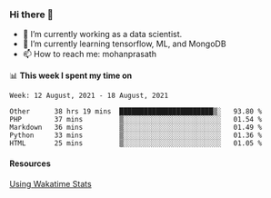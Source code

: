 ### Hi there 👋

- 🔭 I’m currently working as a data scientist.
- 🌱 I’m currently learning tensorflow, ML, and MongoDB
- 📫 How to reach me: mohanprasath

📊 **This week I spent my time on**
<!--START_SECTION:waka-->
```text
Week: 12 August, 2021 - 18 August, 2021

Other      38 hrs 19 mins  ███████████████████████▒░   93.80 % 
PHP        37 mins         ▒░░░░░░░░░░░░░░░░░░░░░░░░   01.54 % 
Markdown   36 mins         ▒░░░░░░░░░░░░░░░░░░░░░░░░   01.49 % 
Python     33 mins         ▒░░░░░░░░░░░░░░░░░░░░░░░░   01.36 % 
HTML       25 mins         ▒░░░░░░░░░░░░░░░░░░░░░░░░   01.05 % 
```
<!--END_SECTION:waka-->

#### Resources
[Using Wakatime Stats](https://github.com/marketplace/actions/waka-readme)
